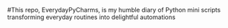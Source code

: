 #This repo, EverydayPyCharms, is my humble diary of Python mini scripts transforming everyday routines into delightful automations
